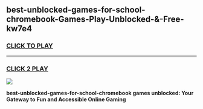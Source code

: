 
## best-unblocked-games-for-school-chromebook-Games-Play-Unblocked-&-Free-kw7e4
<h3>
<a href="https://premium76.site?title=best-unblocked-games-for-school-chromebook&ref=24A">CLICK TO PLAY</a></h3>
<hr>

<h3>
<a href="https://premium76.site?title=best-unblocked-games-for-school-chromebook&ref=24A">CLICK 2 PLAY</a>
  
</h3>

<a href="https://premium76.site?title=best-unblocked-games-for-school-chromebook&ref=24A"><img src="https://clearcache.store/games.png"></a>


**best-unblocked-games-for-school-chromebook games unblocked: Your Gateway to Fun and Accessible Online Gaming**
